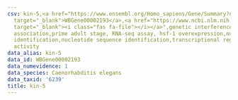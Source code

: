 ```yaml
---
csv: kin-5,<a href="https://www.ensembl.org/Homo_sapiens/Gene/Summary?db=core;g=WBGene00002193"
  target="_blank">WBGene00002193</a>,<a href="https://www.ncbi.nlm.nih.gov/pubmed/30894454"
  target="_blank"><i class="fas fa-file"></i></a>",genetic interference,functional
  association,prime adult stage, RNA-seq assay, hsf-1 overexpression,nucleotide sequence
  identification,nucleotide sequence identification,transcriptional regulation,up-regulates
  activity
data_alias: kin-5
data_id: WBGene00002193
data_numevidence: 1
data_species: Caenorhabditis elegans
data_taxid: '6239'
title: kin-5
---
```

